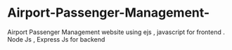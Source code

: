 # Airport-Passenger-Management-
Airport Passenger Management website using ejs , javascript for frontend .  Node Js , Express Js for backend 
